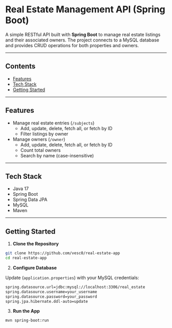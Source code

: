 # Real Estate Management API (Spring Boot)

A simple RESTful API built with **Spring Boot** to manage real estate listings and their associated owners. The project connects to a MySQL database and provides CRUD operations for both properties and owners.

---

## Contents

- [Features](#features)  
- [Tech Stack](#tech-stack)  
- [Getting Started](#getting-started)  

---

## Features

- Manage real estate entries (`/subjects`)
  - Add, update, delete, fetch all, or fetch by ID
  - Filter listings by owner
- Manage owners (`/owner`)
  - Add, update, delete, fetch all, or fetch by ID
  - Count total owners
  - Search by name (case-insensitive)

---

## Tech Stack

- Java 17  
- Spring Boot  
- Spring Data JPA  
- MySQL  
- Maven  

---

## Getting Started

1. **Clone the Repository**

```bash
git clone https://github.com/vesc0/real-estate-app
cd real-estate-app
```

2. **Configure Database**
   
Update (`application.properties`) with your MySQL credentials:
```bash
spring.datasource.url=jdbc:mysql://localhost:3306/real_estate
spring.datasource.username=your_username
spring.datasource.password=your_password
spring.jpa.hibernate.ddl-auto=update
```

3. **Run the App**
```bash
mvn spring-boot:run
```
